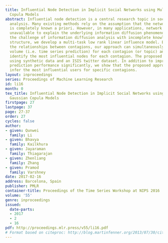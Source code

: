 ```yaml
---
title: Influential Node Detection in Implicit Social Networks using Multi-task Gaussian
  Copula Models
abstract: Influential node detection is a central research topic in social network
  analysis. Many existing methods rely on the assumption that the network structure
  is completely known a priori. However, in many applications, network structure is
  unavailable to explain the underlying information diffusion phenomenon. To address
  the challenge of information diffusion analysis with incomplete knowledge of network
  structure, we develop a multi-task low rank linear influence model. By exploiting
  the relationships between contagions, our approach can simultaneously predict the
  volume (i.e. time series prediction) for each contagion (or topic) and automatically
  identify the most influential nodes for each contagion. The proposed model is validated
  using synthetic data and an ISIS twitter dataset. In addition to improving the volume
  prediction performance significantly, we show that the proposed approach can reliably
  infer the most influential users for specific contagions.
layout: inproceedings
series: Proceedings of Machine Learning Research
id: li16
month: 0
tex_title: Influential Node Detection in Implicit Social Networks using Multi-task
  Gaussian Copula Models
firstpage: 27
lastpage: 37
page: 27-37
order: 27
cycles: false
author:
- given: Qunwei
  family: Li
- given: Bhavya
  family: Kailkhura
- given: Jayaraman
  family: Thiagarajan
- given: Zhenliang
  family: Zhang
- given: Pramod
  family: Varshney
date: 2017-02-16
address: Barcelona, Spain
publisher: PMLR
container-title: Proceedings of the Time Series Workshop at NIPS 2016
volume: '55'
genre: inproceedings
issued:
  date-parts:
  - 2017
  - 2
  - 16
pdf: http://proceedings.mlr.press/v55/li16.pdf
# Format based on citeproc: http://blog.martinfenner.org/2013/07/30/citeproc-yaml-for-bibliographies/
---
```

